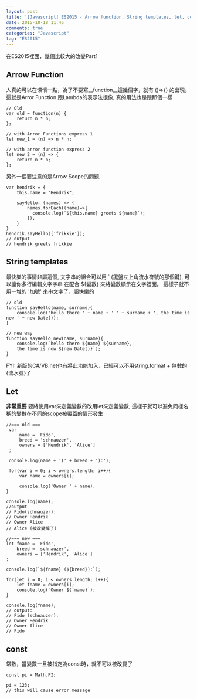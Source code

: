 ```yaml
---
layout: post
title: '[Javascript] ES2015 - Arrow function, String templates, let, const'
date: 2015-10-18 11:46
comments: true
categories: "Javascript"
tag: "ES2015" 
---
```

在ES2015裡面，幾個比較大的改變Part1
## Arrow Function
人真的可以在懶惰一點，為了不要寫__function__這幾個字，就有 ()=>{} 的出現。這就是Arror Function
跟Lambda的表示法很像, 真的用法也是跟那個一樣

```
// Old
var old = function(n) {
    return n * n;
};

// with Arror Functions express 1
let new_1 = (n) => n * n;

// with arror function express 2
let new_2 = (n) => {
	return n * n;
};
```

另外一個要注意的是Arrow Scope的問題, 

```
var hendrik = {
    this.name = "Hendrik";
    
    sayHello: (names) => {
        names.forEach((name)=>{
          console.log(`${this.name} greets ${name}`);
        });
    }
}
hendrik.sayHello(['frikkie']);
// output 
// hendrik greets frikkie
```

## String templates
最快樂的事情非屬這個, 文字串的組合可以用 ` (鍵盤左上角流水符號的那個鍵), 可以讓你多行編輯文字字串
在配合 ${變數} 來將變數顯示在文字裡面。 這樣子就不用一堆的 '加號' 來串文字了，超快樂的

```
// old
function sayHello(name, surname){
    console.log('hello there ' + name + ' ' + surname + ', the time is now ' + new Date());
}

// new way 
function sayHello_new(name, surname){
    console.log(`hello there ${name} ${surname}, 
    the time is now ${new Date()}`);
}

```

FYI: 新版的C#/VB.net也有將此功能加入，已經可以不用string.format + 無數的{流水號}了

## Let
**非常重要** 要將使用var來定義變數的改用let來定義變數, 這樣子就可以避免同樣名稱的變數在不同的scope被覆蓋的情形發生

```
//=== old ===
 var 
     name = 'Fido',
     breed = 'schnauzer',
     owners = ['Hendrik', 'Alice']
 ;
 
 console.log(name + '(' + breed + '):');
 
 for(var i = 0; i < owners.length; i++){
     var name = owners[i];
 
     console.log('Owner ' + name);
}

console.log(name);
//output
// Fido(schnauzer):
// Owner Hendrik
// Owner Alice
// Alice (被改變掉了)

//=== new ===
let fname = 'Fido',
    breed = 'schnauzer',
    owners = ['Hendrik', 'Alice']
;

console.log(`${fname} (${breed}):`);

for(let i = 0; i < owners.length; i++){
    let fname = owners[i];
    console.log(`Owner ${fname}`);
}

console.log(fname);
// output:
// Fido (schnauzer):
// Owner Hendrik
// Owner Alice
// Fido
```

## const
常數，當變數一旦被指定為const時，就不可以被改變了
```
const pi = Math.PI;

pi = 123;
// this will cause error message
```